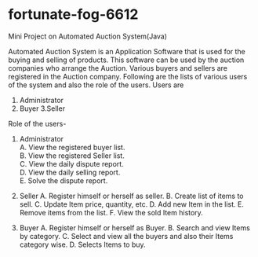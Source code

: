 # fortunate-fog-6612
Mini Project on Automated Auction System(Java) 


Automated Auction System is an Application Software that is used for the buying and selling of products. This software can be used by the auction companies  who arrange the Auction. Various buyers and sellers are registered in the Auction company. Following are the lists of various users of the system and also the role of the users.
Users are
1. Administrator
2. Buyer
3.Seller

Role of the users-
1. Administrator</br>
A. View the registered buyer list.</br>
B. View the registered Seller list.</br>
C. View the daily dispute report.</br>
D. View the daily selling report.</br>
E. Solve the dispute report.</br>



2. Seller
A. Register himself or herself as seller.
B. Create list of items to sell.
C. Update Item price, quantity, etc.
D. Add new Item in the list.
E. Remove items from the list.
F. View the sold Item history.



3. Buyer
A. Register himself or herself as Buyer.
B. Search and view Items by category.
C. Select and view all the buyers and also their Items category wise.
D. Selects Items to buy.

